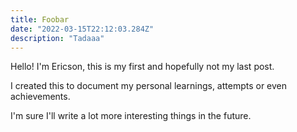 ```yaml
---
title: Foobar
date: "2022-03-15T22:12:03.284Z"
description: "Tadaaa"
---
```


Hello! I'm Ericson, this is my first and hopefully not my last post. 

I created this to document my personal learnings, attempts or even achievements. 

I'm sure I'll write a lot more interesting things in the future.